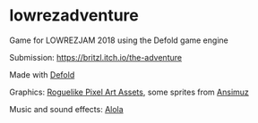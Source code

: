 # lowrezadventure
Game for LOWREZJAM 2018 using the Defold game engine

Submission: https://britzl.itch.io/the-adventure

Made with [Defold](http://www.defold.com)

Graphics: [Roguelike Pixel Art Assets](https://mome-g.itch.io/roguelike-assets), some sprites from [Ansimuz](https://ansimuz.itch.io/)

Music and sound effects: [Alola](https://forum.defold.com/t/music-composer-audio-design/27069/3?u=britzl)
